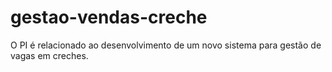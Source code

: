 # gestao-vendas-creche
O PI é relacionado ao desenvolvimento de um novo sistema para gestão de vagas em creches.
